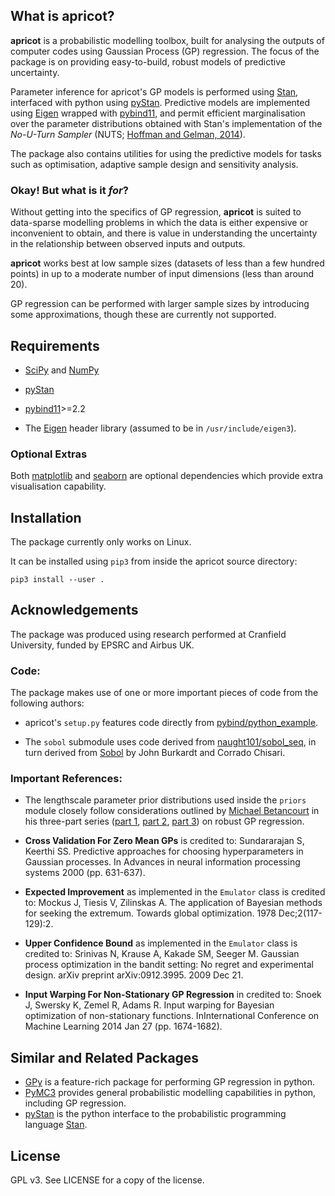 ## What is apricot?

**apricot** is a probabilistic modelling toolbox, 
built for analysing the outputs of computer codes 
using Gaussian Process (GP) regression. The focus 
of the package is on providing easy-to-build, robust
models of predictive uncertainty. 

Parameter inference for apricot's GP models is 
performed using [Stan](https://mc-stan.org/), 
interfaced with python using 
[pyStan](https://github.com/stan-dev/pystan). 
Predictive models are implemented using 
[Eigen](http://eigen.tuxfamily.org/index.php?title=Main_Page)
wrapped with [pybind11](https://github.com/pybind/pybind11),
and permit efficient marginalisation over the parameter 
distributions obtained with Stan's implementation of the
*No-U-Turn Sampler* (NUTS; 
[Hoffman and Gelman, 2014](www.jmlr.org/papers/volume15/hoffman14a/hoffman14a.pdf)).

The package also contains utilities for using the 
predictive models for tasks such as optimisation, 
adaptive sample design and sensitivity analysis.

### Okay! But what is it *for*?

Without getting into the specifics of GP regression, 
**apricot** is suited to data-sparse modelling problems
in which the data is either expensive or inconvenient 
to obtain, and there is value in understanding the 
uncertainty in the relationship between observed 
inputs and outputs.

**apricot** works best at low sample sizes 
(datasets of less than a few hundred points) 
in up to a moderate number of input dimensions 
(less than around 20).

GP regression can be performed with larger sample
sizes by introducing some approximations, though
these are currently not supported. 


## Requirements
* [SciPy](https://github.com/scipy/scipy) and [NumPy](https://github.com/numpy/numpy)

* [pyStan](https://github.com/stan-dev/pystan)

* [pybind11](https://github.com/pybind/pybind11)>=2.2

* The [Eigen](http://eigen.tuxfamily.org/index.php?title=Main_Page) header
  library (assumed to be in `/usr/include/eigen3`).

### Optional Extras

Both [matplotlib](https://github.com/matplotlib/matplotlib) 
and [seaborn](https://github.com/mwaskom/seaborn) are optional
dependencies which provide extra visualisation capability.


## Installation

The package currently only works on Linux. 

It can be installed using `pip3` from inside the apricot source directory:

`pip3 install --user .`

## Acknowledgements

The package was produced using research performed at Cranfield University, funded by EPSRC and Airbus UK.

### Code:

The package makes use of one or more important pieces of code from the following authors:

* apricot's `setup.py` features code directly from [pybind/python\_example](https://github.com/pybind/python_example).

* The `sobol` submodule uses code derived from [naught101/sobol\_seq](https://github.com/naught101/sobol_seq), in turn
derived from [Sobol](https://people.sc.fsu.edu/~jburkardt/py_src/sobol/sobol.html) by John Burkardt and Corrado Chisari.

### Important References:

* The lengthscale parameter prior distributions used inside the `priors` module closely follow considerations outlined by [Michael Betancourt](https://betanalpha.github.io/) in his three-part series ([part 1](https://betanalpha.github.io/assets/case_studies/gp_part1/part1.html), [part 2](https://betanalpha.github.io/assets/case_studies/gp_part2/part2.html), [part 3](https://betanalpha.github.io/assets/case_studies/gp_part3/part3.html)) on robust GP regression.

* **Cross Validation For Zero Mean GPs** is credited to: Sundararajan S, Keerthi SS. Predictive approaches for choosing hyperparameters in Gaussian processes. In Advances in neural information processing systems 2000 (pp. 631-637).

* **Expected Improvement** as implemented in the `Emulator` class is credited to: Mockus J, Tiesis V, Zilinskas A. The application of Bayesian methods for seeking the extremum. Towards global optimization. 1978 Dec;2(117-129):2.

* **Upper Confidence Bound** as implemented in the `Emulator` class is credited to: Srinivas N, Krause A, Kakade SM, Seeger M. Gaussian process optimization in the bandit setting: No regret and experimental design. arXiv preprint arXiv:0912.3995. 2009 Dec 21.

* **Input Warping For Non-Stationary GP Regression** in credited to: Snoek J, Swersky K, Zemel R, Adams R. Input warping for Bayesian optimization of non-stationary functions. InInternational Conference on Machine Learning 2014 Jan 27 (pp. 1674-1682).

## Similar and Related Packages

* [GPy](https://github.com/SheffieldML/GPy) is a feature-rich package for performing GP regression in python.
* [PyMC3](https://github.com/pymc-devs/pymc3) provides general probabilistic modelling capabilities in python, including GP regression.
* [pyStan](https://github.com/stan-dev/pystan) is the python interface to the probabilistic programming language [Stan](https://mc-stan.org/).

## License

GPL v3. See LICENSE for a copy of the license. 
